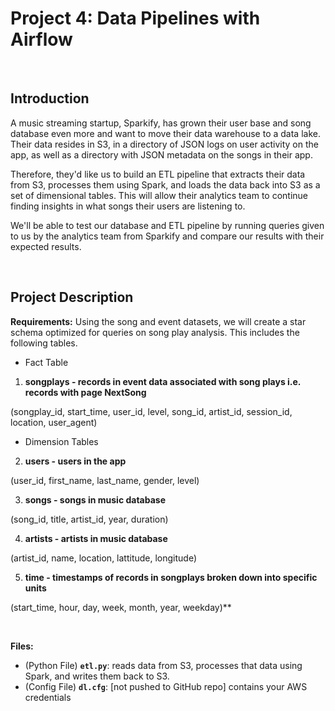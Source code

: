 # Project 4: Data Pipelines with Airflow

&nbsp;

## Introduction
A music streaming startup, Sparkify, has grown their user base and song database even more and want to move their data warehouse to a data lake. Their data resides in S3, in a directory of JSON logs on user activity on the app, as well as a directory with JSON metadata on the songs in their app.

Therefore, they'd like us to build an ETL pipeline that extracts their data from S3, processes them using Spark, and loads the data back into S3 as a set of dimensional tables. This will allow their analytics team to continue finding insights in what songs their users are listening to.

We'll be able to test our database and ETL pipeline by running queries given to us by the analytics team from Sparkify and compare our results with their expected results. 

&nbsp;

## Project Description
**Requirements:**
Using the song and event datasets, we will create a star schema optimized for queries on song play analysis. This includes the following tables.

- Fact Table
1. **songplays - records in event data associated with song plays i.e. records with page NextSong**

(songplay_id, start_time, user_id, level, song_id, artist_id, session_id, location, user_agent)

- Dimension Tables
2. **users - users in the app**

(user_id, first_name, last_name, gender, level)

3. **songs - songs in music database**

(song_id, title, artist_id, year, duration)

4. **artists - artists in music database**

(artist_id, name, location, lattitude, longitude)

5. **time - timestamps of records in songplays broken down into specific units**

(start_time, hour, day, week, month, year, weekday)**

&nbsp;

**Files:**
- (Python File) **`etl.py`**: reads data from S3, processes that data using Spark, and writes them back to S3.
- (Config File) **`dl.cfg`**: [not pushed to GitHub repo] contains your AWS credentials

&nbsp;
